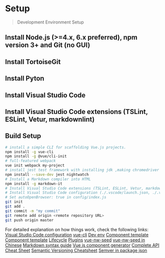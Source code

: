 # Setup

> Development Environment Setup

## Install  Node.js (>=4.x, 6.x preferred), npm version 3+ and Git (no GUI)

## Install TortoiseGit

## Install Pyton

## Install Visual Studio Code

## Install Visual Studio Code extensions (TSLint, ESLint, Vetur, markdownlint)

## Build Setup

``` bash
# install a simple CLI for scaffolding Vue.js projects.
npm install -g vue-cli
npm install -g @vue/cli-init
# full-featured webpack
vue init webpack my-project
# install jest test framework with installing jdk ,making chromedriver and chrome version compatible and modifying jest.conf.js
npm install --save-dev jest nightwatch
# Install a Markdown compiler into HTML
npm install -g markdown-it
# Install Visual Studio Code extensions (TSLint, ESLint, Vetur, markdownlint, Debugger for Chrome)
# Install Visual Studio Code configuration (./.vscode/launch.json, ./.vscode/settings.json, ./.vscode/tasks.json)
# Set autoOpenBrowser: true in config/index.js
git init
git add .
git commit -m "my commit"
git remote add origin <remote repository URL>
git push origin master

```

For detailed explanation on how things work, check the following links:
[Visual Studio Code configuration](https://go.microsoft.com/fwlink/?linkid=830387)
[vue-cli](https://github.com/vuejs-templates/webpack)
[Dev env](https://blog.beard.ink/JavaScript/VueJS-%E5%BC%80%E5%8F%91%E5%B8%B8%E8%A7%81%E9%97%AE%E9%A2%98%E9%9B%86%E9%94%A6/)
[Component template](https://sebastiandedeyne.com/posts/2016/dealing-with-templates-in-vue-20)
[Component template](https://medium.com/js-dojo/7-ways-to-define-a-component-template-in-vuejs-c04e0c72900d)
[Lifecycle](https://alligator.io/vuejs/component-lifecycle/)
[Plugins](https://alligator.io/vuejs/creating-custom-plugins/)
[vue-nw-seed](https://github.com/anchengjian/vue-nw-seed)
[vue-nw-seed in Chinese](https://segmentfault.com/a/1190000008933762)
[Markdown syntax guide](https://confluence.atlassian.com/bitbucketserver/markdown-syntax-guide-776639995.html)
[Vue js component generator](https://www.npmjs.com/package/vue-generate-component)
[Complete API Cheat Sheet](https://vuejs-tips.github.io/cheatsheet/)
[Semantic Versioning Cheatsheet](https://bytearcher.com/goodies/semantic-versioning-cheatsheet/)
[Semver in package json](https://stackoverflow.com/questions/22343224/whats-the-difference-between-tilde-and-caret-in-package-json)
